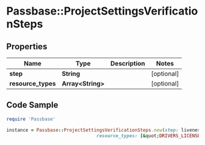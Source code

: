 # Passbase::ProjectSettingsVerificationSteps

## Properties

Name | Type | Description | Notes
------------ | ------------- | ------------- | -------------
**step** | **String** |  | [optional] 
**resource_types** | **Array&lt;String&gt;** |  | [optional] 

## Code Sample

```ruby
require 'Passbase'

instance = Passbase::ProjectSettingsVerificationSteps.new(step: liveness_check,
                                 resource_types: [&quot;DRIVERS_LICENSE&quot;,&quot;NATIONAL_ID_CARD&quot;])
```


